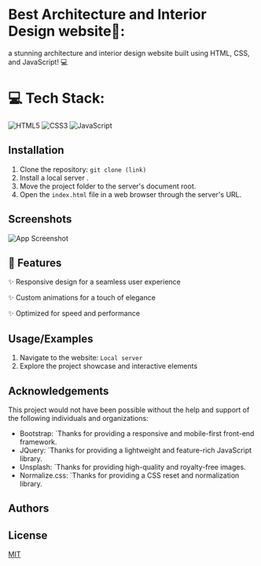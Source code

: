 
# Best Architecture and Interior Design website🚀:

a stunning architecture and interior design website built using HTML, CSS, and JavaScript! 💻 


# 💻 Tech Stack:
![HTML5](https://img.shields.io/badge/html5-%23E34F26.svg?style=plastic&logo=html5&logoColor=white)
![CSS3](https://img.shields.io/badge/css3-%231572B6.svg?style=plastic&logo=css3&logoColor=white) ![JavaScript](https://img.shields.io/badge/javascript-%23323330.svg?style=plastic&logo=javascript&logoColor=%23F7DF1E)


## Installation

1. Clone the repository: `git clone (link)`
2. Install a local server .
3. Move the project folder to the server's document root.
4. Open the `index.html` file in a web browser through the server's URL.
    
## Screenshots

![App Screenshot](https://via.placeholder.com/468x300?text=App+Screenshot+Here)


## 🌟 Features



✨ Responsive design for a seamless user experience

✨ Custom animations for a touch of elegance

✨ Optimized for speed and performance


## Usage/Examples

1. Navigate to the website: `Local server`
2. Explore the project showcase and interactive elements


## Acknowledgements

This project would not have been possible without the help and support of the following individuals and organizations:

* Bootstrap: `Thanks for providing a responsive and mobile-first front-end framework.
* JQuery: `Thanks for providing a lightweight and feature-rich JavaScript library.
* Unsplash: `Thanks for providing high-quality and royalty-free images.
* Normalize.css: `Thanks for providing a CSS reset and normalization library.


## Authors




## License

[MIT](https://choosealicense.com/licenses/mit/)

